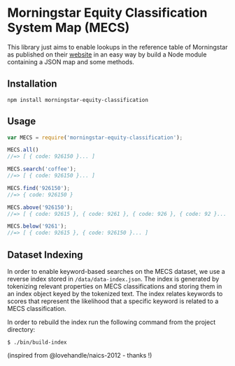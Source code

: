 Morningstar Equity Classification System Map (MECS)
==================================================

This library just aims to enable lookups in the reference table of Morningstar as published on their [website](http://corporate.morningstar.com/us/documents/methodologydocuments/methodologypapers/equityclassmethodology.pdf) in an easy way by build a Node module containing a JSON map and some methods.

## Installation

```shell
npm install morningstar-equity-classification
```

## Usage

```javascript
var MECS = require('morningstar-equity-classification');

MECS.all()
//=> [ { code: 926150 }... ]

MECS.search('coffee');
//=> [ { code: 926150 }... ]

MECS.find('926150');
//=> { code: 926150 }

MECS.above('926150');
//=> [ { code: 92615 }, { code: 9261 }, { code: 926 }, { code: 92 }... ]

MECS.below('9261');
//=> [ { code: 92615 }, { code: 926150 }... ]
```

## Dataset Indexing

In order to enable keyword-based searches on the MECS dataset, we use a reverse index stored in ``/data/data-index.json``. The index is generated by tokenizing relevant properties on MECS classifications and storing them in an index object keyed by the tokenized text. The index relates keywords to scores that represent the likelihood that a specific keyword is related to a MECS classification.

In order to rebuild the index run the following command from the project directory:

```shell
$ ./bin/build-index
```

(inspired from @lovehandle/naics-2012 - thanks !)